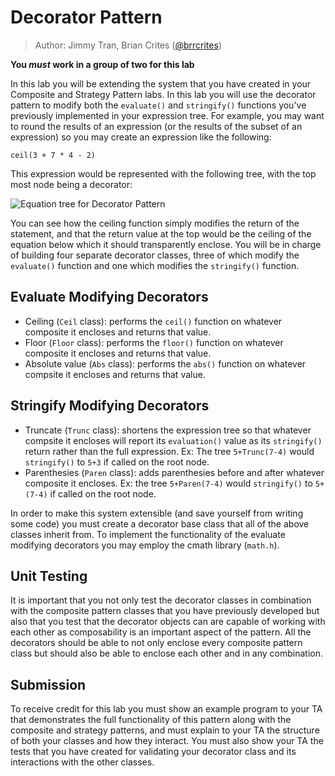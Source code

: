 # Decorator Pattern

> Author: Jimmy Tran, Brian Crites ([@brrcrites](https://github.com/brrcrites))

**You *must* work in a group of two for this lab**

In this lab you will be extending the system that you have created in your Composite and Strategy Pattern labs. In this lab you will use the decorator pattern to modify both the `evaluate()` and `stringify()` functions you've previously implemented in your expression tree. For example, you may want to round the results of an expression (or the results of the subset of an expression) so you may create an expression like the following:
```
ceil(3 + 7 * 4 - 2)
```
This expression would be represented with the following tree, with the top most node being a decorator:

![Equation tree for Decorator Pattern](https://github.com/cs100/lab05-decoratorPattern/blob/master/images/decorator.png)

You can see how the ceiling function simply modifies the return of the statement, and that the return value at the top would be the ceiling of the equation below which it should transparently enclose. You will be in charge of building four separate decorator classes, three of which modify the `evaluate()` function and one which modifies the `stringify()` function. 

## Evaluate Modifying Decorators
* Ceiling (`Ceil` class): performs the `ceil()` function on whatever composite it encloses and returns that value.
* Floor (`Floor` class): performs the `floor()` function on whatever composite it encloses and returns that value.
* Absolute value (`Abs` class): performs the `abs()` function on whatever compsite it encloses and returns that value.

## Stringify Modifying Decorators
* Truncate (`Trunc` class): shortens the expression tree so that whatever compsite it encloses will report its `evaluation()` value as its `stringify()` return rather than the full expression. Ex: The tree `5+Trunc(7-4)` would `stringify()` to `5+3` if called on the root node.
* Parenthesies (`Paren` class): adds parenthesies before and after whatever composite it encloses. Ex: the tree `5+Paren(7-4)` would `stringify()` to `5+(7-4)` if called on the root node.

In order to make this system extensible (and save yourself from writing some code) you must create a decorator base class that all of the above classes inherit from. To implement the functionality of the evaluate modifying decorators you may employ the cmath library (`math.h`).

## Unit Testing

It is important that you not only test the decorator classes in combination with the composite pattern classes that you have previously developed but also that you test that the decorator objects can are capable of working with each other as composability is an important aspect of the pattern. All the decorators should be able to not only enclose every composite pattern class but should also be able to enclose each other and in any combination.

## Submission
To receive credit for this lab you must show an example program to your TA that demonstrates the full functionality of this pattern along with the composite and strategy patterns, and must explain to your TA the structure of both your classes and how they interact. You must also show your TA the tests that you have created for validating your decorator class and its interactions with the other classes.

